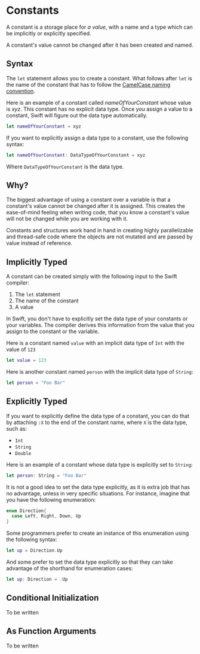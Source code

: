 # Constants

A constant is a storage place for *a value*, with a name and a type which can be implicitly or explicitly specified.

A constant's value cannot be changed after it has been created and named.

## Syntax

The `let` statement allows you to create a constant. What follows after `let` is the name of the constant that has to follow the [CamelCase naming convention](https://en.wikipedia.org/wiki/CamelCase).

Here is an example of a constant called *nameOfYourConstant* whose value is *xyz*. This constant has no explicit data type. Once you assign a value to a constant, Swift will figure out the data type automatically.

```swift
let nameOfYourConstant = xyz
```

If you want to explicitly assign a data type to a constant, use the following syntax:

```swift
let nameOfYourConstant: DataTypeOfYourConstant = xyz
```

Where `DataTypeOfYourConstant` is the data type.


## Why?

The biggest advantage of using a constant over a variable is that a constant's value cannot be changed after it is assigned. This creates the ease-of-mind feeling when writing code, that you know a constant's value will not be changed while you are working with it.

Constants and structures work hand in hand in creating highly parallelizable and thread-safe code where the objects are not mutated and are passed by value instead of reference.


## Implicitly Typed

A constant can be created simply with the following input to the Swift compiler:

1. The `let` statement
2. The name of the constant
3. A value

In Swift, you don't have to explicitly set the data type of your constants or your variables. The compiler derives this information from the value that you assign to the constant or the variable.

Here is a constant named `value` with an implicit data type of `Int` with the value of `123`

```swift
let value = 123
```

Here is another constant named `person` with the implicit data type of `String`:

```swift
let person = "Foo Bar"
```

## Explicitly Typed

If you want to explicitly define the data type of a constant, you can do that by attaching `:X` to the end of the constant name, where `X` is the data type, such as:

* `Int`
* `String`
* `Double`

Here is an example of a constant whose data type is explicitly set to `String`:

```swift
let person: String = "Foo Bar"
```

It is not a good idea to set the data type explicitly, as it is extra job that has no advantage, unless in very specific situations. For instance, imagine that you have the following enumeration:

```swift
enum Direction{
  case Left, Right, Down, Up
}
```

Some programmers prefer to create an instance of this enumeration using the following syntax:

```swift
let up = Direction.Up
```

And some prefer to set the data type explicitly so that they can take advantage of the shorthand for enumeration cases:

```swift
let up: Direction = .Up
```

## Conditional Initialization

To be written

## As Function Arguments

To be written





